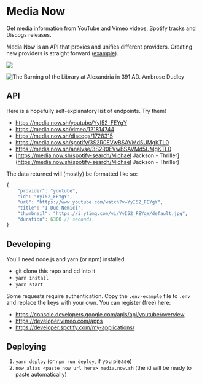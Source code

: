 # Media Now

Get media information from YouTube and Vimeo videos, Spotify tracks and Discogs releases.

Media Now is an API that proxies and unifies different providers.
Creating new providers is straight forward ([example](https://github.com/Internet4000/media-now/blob/master/src/serializer-discogs.js)).

![](https://travis-ci.org/Internet4000/media-now.svg?branch=master)

![The Burning of the Library at Alexandria in 391 AD. Ambrose Dudley](http://i.imgur.com/2fvkbVem.jpg)

## API

Here is a hopefully self-explanatory list of endpoints. Try them!

- https://media.now.sh/youtube/YyI52_FEYgY
- https://media.now.sh/vimeo/121814744
- https://media.now.sh/discogs/1728315
- https://media.now.sh/spotify/3S2R0EVwBSAVMd5UMgKTL0
- https://media.now.sh/analyse/3S2R0EVwBSAVMd5UMgKTL0
- [https://media.now.sh/spotify-search/Michael Jackson - Thriller](https://media.now.sh/spotify-search/Michael Jackson - Thriller)

The data returned will (mostly) be formatted like so:

```js
{
	"provider": "youtube",
	"id": "YyI52_FEYgY",
	"url": "https://www.youtube.com/watch?v=YyI52_FEYgY",
	"title": "I Due Nemici",
	"thumbnail": "https://i.ytimg.com/vi/YyI52_FEYgY/default.jpg",
	"duration": 6300 // seconds
}
```

## Developing

You'll need node.js and yarn (or npm) installed.

* git clone this repo and cd into it
* `yarn install`
* `yarn start`

Some requests require authentication. Copy the `.env-example` file to `.env` and replace the keys with your own. You can register (free) here:

- https://console.developers.google.com/apis/api/youtube/overview
- https://developer.vimeo.com/apps
- https://developer.spotify.com/my-applications/

## Deploying

1. `yarn deploy` (or `npm run deploy`, if you please)
2. `now alias <paste now url here> media.now.sh` (the id will be ready to paste automatically)

